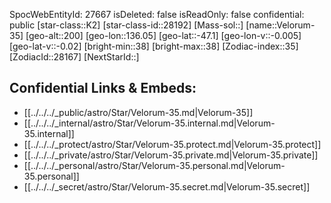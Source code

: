 ﻿---
location: [-47.1,-136.05,200]
type: Star
tags:
- astro/Star

---
SpocWebEntityId: 27667
isDeleted: false
isReadOnly: false
confidential: public
[star-class::K2]
[star-class-id::28192]
[Mass-sol::]
[name::Velorum-35]
[geo-alt::200]
[geo-lon::136.05]
[geo-lat::-47.1]
[geo-lon-v::-0.005]
[geo-lat-v::-0.02]
[bright-min::38]
[bright-max::38]
[Zodiac-index::35]
[ZodiacId::28167]
[NextStarId::]



## Confidential Links & Embeds: 
- [[../../../_public/astro/Star/Velorum-35.md|Velorum-35]] 
- [[../../../_internal/astro/Star/Velorum-35.internal.md|Velorum-35.internal]] 
- [[../../../_protect/astro/Star/Velorum-35.protect.md|Velorum-35.protect]] 
- [[../../../_private/astro/Star/Velorum-35.private.md|Velorum-35.private]] 
- [[../../../_personal/astro/Star/Velorum-35.personal.md|Velorum-35.personal]] 
- [[../../../_secret/astro/Star/Velorum-35.secret.md|Velorum-35.secret]] 
